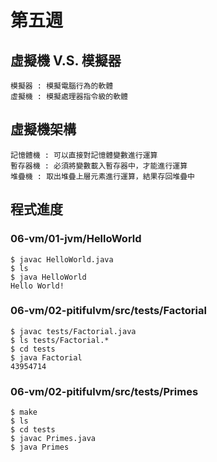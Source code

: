 # 第五週
## 虛擬機 V.S. 模擬器
```
模擬器 : 模擬電腦行為的軟體
虛擬機 : 模擬處理器指令級的軟體
```
## 虛擬機架構
```
記憶體機 : 可以直接對記憶體變數進行運算
暫存器機 : 必須將變數載入暫存器中，才能進行運算
堆疊機 : 取出堆疊上層元素進行運算，結果存回堆疊中
```
## 程式進度
### 06-vm/01-jvm/HelloWorld
```
$ javac HelloWorld.java
$ ls
$ java HelloWorld
Hello World!
```
### 06-vm/02-pitifulvm/src/tests/Factorial
```
$ javac tests/Factorial.java
$ ls tests/Factorial.*
$ cd tests
$ java Factorial
43954714
```
### 06-vm/02-pitifulvm/src/tests/Primes
```
$ make
$ ls
$ cd tests
$ javac Primes.java
$ java Primes
```
